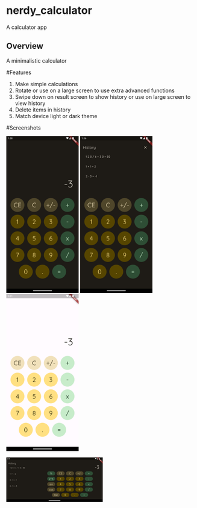 # nerdy_calculator

A calculator app

## Overview

A minimalistic calculator

#Features
1. Make simple calculations
2. Rotate or use on a large screen to use extra advanced functions
3. Swipe down on result screen to show history or use on large screen to view history
4. Delete items in history
5. Match device light or dark theme

#Screenshots
<p>
<img src="screenshots/n_cal_main.png" alt="screenshot1" width="192"/>
<img src="screenshots/n_cal_history.png" alt="screenshot2" width="192"/>
<img src="screenshots/n_cal_main_light.png" alt="screenshot4" width="192"/>
</p>
<p>
<img src="screenshots/n_cal_landscape.png" alt="screenshot3" width="256"/>
</p>

